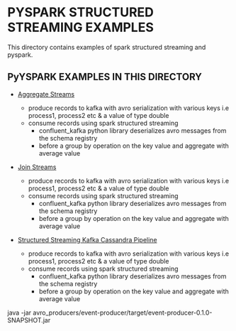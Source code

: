 # PYSPARK STRUCTURED STREAMING EXAMPLES #
This directory contains examples of spark structured streaming and pyspark.

## PyYSPARK EXAMPLES IN THIS DIRECTORY ##
* [Aggregate Streams](aggregate_streams/README.md)
    * produce records to kafka with avro serialization with various keys i.e process1, process2 etc & a value of type double
    * consume records using spark structured streaming
        - confluent_kafka python library deserializes avro messages from the schema registry
        - before a group by operation on the key value and aggregate with average value  

* [Join Streams](join_streams/README.md)
    * produce records to kafka with avro serialization with various keys i.e process1, process2 etc & a value of type double
    * consume records using spark structured streaming
        - confluent_kafka python library deserializes avro messages from the schema registry
        - before a group by operation on the key value and aggregate with average value  

* [Structured Streaming Kafka Cassandra Pipeline](stream_cassandra_sink/README.md)
    * produce records to kafka with avro serialization with various keys i.e process1, process2 etc & a value of type double
    * consume records using spark structured streaming
        - confluent_kafka python library deserializes avro messages from the schema registry
        - before a group by operation on the key value and aggregate with average value  






java -jar avro_producers/event-producer/target/event-producer-0.1.0-SNAPSHOT.jar 


